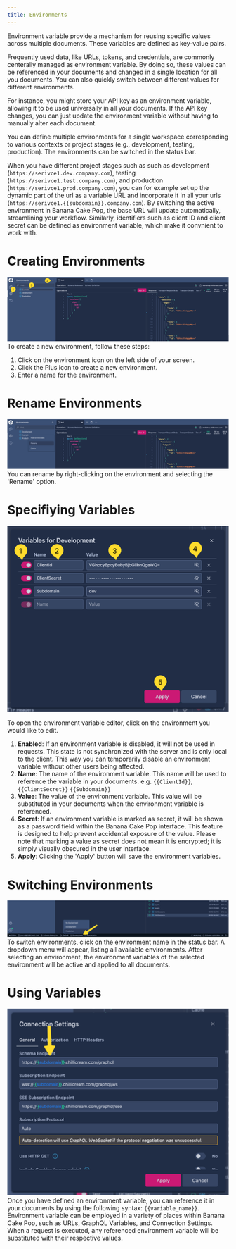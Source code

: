 ```yaml
---
title: Environments
---
```


Environment variable provide a mechanism for reusing specific values across multiple documents. These variables are defined as key-value pairs.

Frequently used data, like URLs, tokens, and credentials, are commonly centerally managed as environment variable. 
By doing so, these values can be referenced in your documents and changed in a single location for all you documents. You can also quickly switch between different values for different environments. 

For instance, you might store your API key as an environment variable, allowing it to be used universally in all your documents. 
If the API key changes, you can just update the environment variable without having to manually alter each document.

You can define multiple environments for a single workspace corresponding to various contexts or project stages (e.g., development, testing, production). The environments can be switched in the status bar.

When you have different project stages such as such as development (`https://serivce1.dev.company.com`), testing (`https://serivce1.test.company.com`), and production (`https://serivce1.prod.company.com`), you can for example set up the dynamic part of the url as a variable URL and incorporate it in all your urls (`https://serivce1.{{subdomain}}.company.com`). 
By switching the active environment in Banana Cake Pop, the base URL will update automatically, streamlining your workflow. 
Similarly, identifiers such as client ID and client secret can be defined as environment variable, which make it convnient to work with.

# Creating Environments
![Screenshot showing the environment](images/env-0.png)
To create a new environment, follow these steps:
1. Click on the environment icon on the left side of your screen. 
2. Click the Plus icon to create a new environment.
3. Enter a name for the environment.

# Rename Environments
![Screenshot showing the environment](images/env-1.png)
You can rename by right-clicking on the environment and selecting the 'Rename' option. 

# Specifiying Variables
![Screenshot showing the environment](images/env-2.png)

To open the environment variable editor, click on the environment you would like to edit.

1. **Enabled**: If an environment variable is disabled, it will not be used in requests. This state is not synchronized with the server and is only local to the client. This way you can temporarily disable an environment variable without other users being affected.
2. **Name**: The name of the environment variable. This name will be used to reference the variable in your documents. e.g. `{{ClientId}}`, `{{ClientSecret}}` `{{Subdomain}}`
3. **Value**: The value of the environment variable. This value will be substituted in your documents when the environment variable is referenced.
4. **Secret**: If an environment variable is marked as secret, it will be shown as a password field within the Banana Cake Pop interface. This feature is designed to help prevent accidental exposure of the value. Please note that marking a value as secret does not mean it is encrypted; it is simply visually obscured in the user interface.
5. **Apply**: Clicking the 'Apply' button will save the environment variables. 


# Switching Environments
![Screenshot showing the environment](images/env-3.png)
To switch environments, click on the environment name in the status bar. A dropdown menu will appear, listing all available environments.
After selecting an environment, the environment variables of the selected environment will be active and applied to all documents.

# Using Variables 
![Screenshot showing the environment](images/env-4.png)
Once you have defined an environment variable, you can reference it in your documents by using the following syntax: `{{variable_name}}`.
Environment variable can be employed in a variety of places within Banana Cake Pop, such as URLs, GraphQL Variables, and Connection Settings. When a request is executed, any referenced environment variable will be substituted with their respective values.

